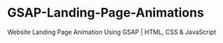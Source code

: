 # GSAP-Landing-Page-Animations
Website Landing Page Animation Using GSAP | HTML, CSS &amp; JavaScript 
